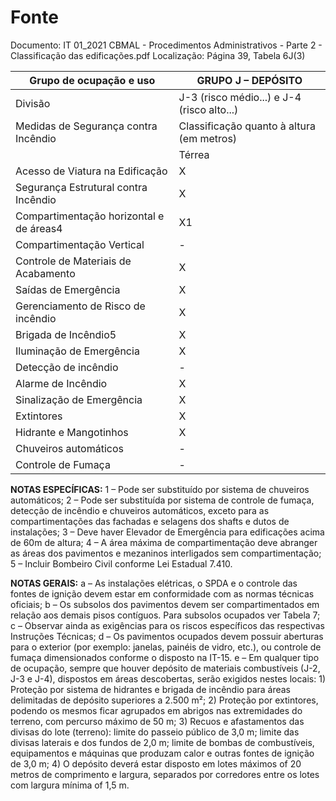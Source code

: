 # Fonte
Documento: IT 01_2021 CBMAL - Procedimentos Administrativos - Parte 2 - Classificação das edificações.pdf
Localização: Página 39, Tabela 6J(3)

| Grupo de ocupação e uso | GRUPO J – DEPÓSITO |
|---|---|
| Divisão | J-3 (risco médio...) e J-4 (risco alto...) |
| Medidas de Segurança contra Incêndio | Classificação quanto à altura (em metros) |
|  | Térrea | H ≤6 | 6 < H ≤12 | 12 < H ≤23 | 23 < H ≤30 | Acima de 30 |
| Acesso de Viatura na Edificação | X | X | X | X | X | X |
| Segurança Estrutural contra Incêndio | X | X | X | X | X | X |
| Compartimentação horizontal e de áreas4 | X1 | X1 | X1 | X1 | X1 | X1 |
| Compartimentação Vertical | - | - | - | X2 | X2 | X |
| Controle de Materiais de Acabamento | X | X | X | X | X | X |
| Saídas de Emergência | X | X | X | X | X | X3 |
| Gerenciamento de Risco de incêndio | X | X | X | X | X | X |
| Brigada de Incêndio5 | X | X | X | X | X | X |
| Iluminação de Emergência | X | X | X | X | X | X |
| Detecção de incêndio | - | - | - | X | X | X |
| Alarme de Incêndio | X | X | X | X | X | X |
| Sinalização de Emergência | X | X | X | X | X | X |
| Extintores | X | X | X | X | X | X |
| Hidrante e Mangotinhos | X | X | X | X | X | X |
| Chuveiros automáticos | - | - | - | X | X | X |
| Controle de Fumaça | - | - | - | - | - | X |

**NOTAS ESPECÍFICAS:**
1 – Pode ser substituído por sistema de chuveiros automáticos;
2 – Pode ser substituída por sistema de controle de fumaça, detecção de incêndio e chuveiros automáticos, exceto para as compartimentações das fachadas e selagens dos shafts e dutos de instalações;
3 – Deve haver Elevador de Emergência para edificações acima de 60m de altura;
4 – A área máxima de compartimentação deve abranger as áreas dos pavimentos e mezaninos interligados sem compartimentação;
5 – Incluir Bombeiro Civil conforme Lei Estadual 7.410.

**NOTAS GERAIS:**
a – As instalações elétricas, o SPDA e o controle das fontes de ignição devem estar em conformidade com as normas técnicas oficiais;
b – Os subsolos dos pavimentos devem ser compartimentados em relação aos demais pisos contíguos. Para subsolos ocupados ver Tabela 7;
c – Observar ainda as exigências para os riscos específicos das respectivas Instruções Técnicas;
d – Os pavimentos ocupados devem possuir aberturas para o exterior (por exemplo: janelas, painéis de vidro, etc.), ou controle de fumaça dimensionados conforme o disposto na IT-15.
e – Em qualquer tipo de ocupação, sempre que houver depósito de materiais combustíveis (J-2, J-3 e J-4), dispostos em áreas descobertas, serão exigidos nestes locais: 1) Proteção por sistema de hidrantes e brigada de incêndio para áreas delimitadas de depósito superiores a 2.500 m²; 2) Proteção por extintores, podendo os mesmos ficar agrupados em abrigos nas extremidades do terreno, com percurso máximo de 50 m; 3) Recuos e afastamentos das divisas do lote (terreno): limite do passeio público de 3,0 m; limite das divisas laterais e dos fundos de 2,0 m; limite de bombas de combustíveis, equipamentos e máquinas que produzam calor e outras fontes de ignição de 3,0 m; 4) O depósito deverá estar disposto em lotes máximos of 20 metros de comprimento e largura, separados por corredores entre os lotes com largura mínima of 1,5 m.